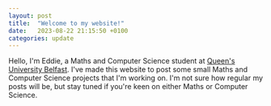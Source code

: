 ```yaml
---
layout: post
title:  "Welcome to my website!"
date:   2023-08-22 21:15:50 +0100
categories: update
---
```

Hello, I'm Eddie, a Maths and Computer Science student at [Queen's University Belfast][qub]. I've made this website to post some small Maths and Computer Science projects that I'm working on. I'm not sure how regular my posts will be, but stay tuned if you're keen on either Maths or Computer Science.

[qub]:https://www.qub.ac.uk/
